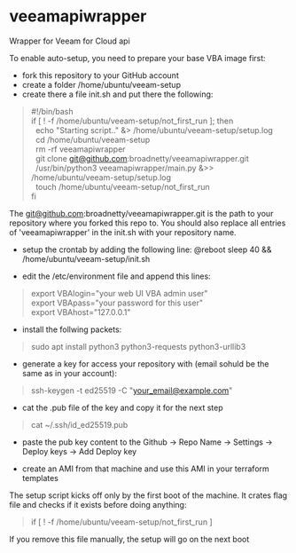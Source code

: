 # veeamapiwrapper

Wrapper for Veeam for Cloud api 


To enable auto-setup, you need to prepare your base VBA image first:
- fork this repository to your GitHub account
- create a folder /home/ubuntu/veeam-setup
- create there a file init.sh and put there the following:

>#!/bin/bash<br />
>if [ ! -f /home/ubuntu/veeam-setup/not_first_run ]; then<br />
>&nbsp;&nbsp;echo "Starting script.." &> /home/ubuntu/veeam-setup/setup.log<br />
>&nbsp;&nbsp;cd /home/ubuntu/veeam-setup<br />
>&nbsp;&nbsp;rm -rf veeamapiwrapper<br />
>&nbsp;&nbsp;git clone git@github.com:broadnetty/veeamapiwrapper.git<br />
>&nbsp;&nbsp;/usr/bin/python3 veeamapiwrapper/main.py &>> /home/ubuntu/veeam-setup/setup.log<br />
>&nbsp;&nbsp;touch /home/ubuntu/veeam-setup/not_first_run<br />
>fi


The git@github.com:broadnetty/veeamapiwrapper.git is the path to your repository where you forked this repo to.
You should also replace all entries of 'veeamapiwrapper' in the init.sh with your repository name. 

- setup the crontab by adding the following line:
@reboot sleep 40 && /home/ubuntu/veeam-setup/init.sh

- edit the /etc/environment file and append this lines:

>export VBAlogin="your web UI VBA admin user"<br />
>export VBApass="your password for this user"<br />
>export VBAhost="127.0.0.1"<br />

- install the follwing packets:
>sudo apt install python3 python3-requests python3-urllib3

- generate a key for access your repository with (email sohuld be the same as in your account):
>ssh-keygen -t ed25519 -C "your_email@example.com"

- cat the .pub file of the key and copy it for the next step
>cat ~/.ssh/id_ed25519.pub

- paste the pub key content to the Github -> Repo Name -> Settings -> Deploy keys -> Add Deploy key

- create an AMI from that machine and use this AMI in your terraform templates

The setup script kicks off only by the first boot of the machine. It crates flag file and checks if it exists before doing anything:
>if [ ! -f /home/ubuntu/veeam-setup/not_first_run ]

If you remove this file manually, the setup will go on the next boot
